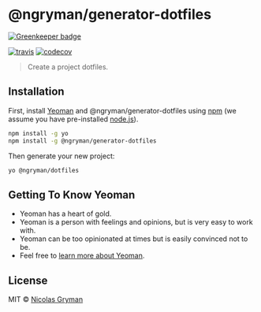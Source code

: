 # @ngryman/generator-dotfiles

[![Greenkeeper badge](https://badges.greenkeeper.io/ngryman/generator-dotfiles.svg)](https://greenkeeper.io/)

[![travis][travis-image]][travis-url] [![codecov][codecov-image]][codecov-url]

[travis-image]: https://travis-ci.org/ngryman/generator-dotfiles.svg?branch=master
[travis-url]: https://travis-ci.org/ngryman/generator-dotfiles
[codecov-image]: https://img.shields.io/codecov/c/github/ngryman/generator-dotfiles.svg
[codecov-url]: https://codecov.io/github/ngryman/generator-dotfiles

> Create a project dotfiles.

## Installation

First, install [Yeoman](http://yeoman.io) and @ngryman/generator-dotfiles using [npm](https://www.npmjs.com/) (we assume you have pre-installed [node.js](https://nodejs.org/)).

```bash
npm install -g yo
npm install -g @ngryman/generator-dotfiles
```

Then generate your new project:

```bash
yo @ngryman/dotfiles
```

## Getting To Know Yeoman

 * Yeoman has a heart of gold.
 * Yeoman is a person with feelings and opinions, but is very easy to work with.
 * Yeoman can be too opinionated at times but is easily convinced not to be.
 * Feel free to [learn more about Yeoman](http://yeoman.io/).

## License

MIT © [Nicolas Gryman](http://ngryman.sh)

